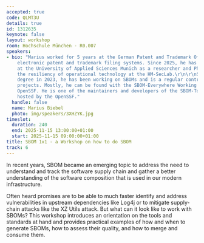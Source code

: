 ```yaml
---
accepted: true
code: QLMT3U
details: true
id: 1312635
keynote: false
layout: workshop
room: Hochschule München - R0.007
speakers:
- bio: "Marius worked for 5 years at the German Patent and Trademark Office on the
    electronic patent and trademark filing systems. Since 2025, he has been working
    at the University of Applied Sciences Munich as a researcher and PhD student investigating
    the resiliency of operational technology at the HM-SecLab.\r\n\r\nSince his master's
    degree in 2023, he has been working on SBOMs and is a regular contributor to SBOM
    projects. Mostly, he can be found with the SBOM-Everywhere Working Group at the
    OpenSSF. He is one of the maintainers and developers of the SBOM-Tooling Catalog
    hosted by the OpenSSF."
  handle: false
  name: Marius Biebel
  photo: img/speakers/3XHZYK.jpg
timeslot:
  duration: 240
  end: 2025-11-15 13:00:00+01:00
  start: 2025-11-15 09:00:00+01:00
title: SBOM 1x1 - a Workshop on how to do SBOM
track: 6
---
```


In recent years, SBOM became an emerging topic to address the need to understand and track the software supply chain and gather a better understanding of the software composition that is used in our modern infrastructure.

Often heard promises are to be able to much faster identify and address vulnerabilities in upstream dependencies like Log4j or to mitigate supply-chain attacks like the XZ Utils attack.
But what can it look like to work with SBOMs? 
This workshop introduces an orientation on the tools and standards at hand and provides practical examples of how and when to generate SBOMs, how to assess their quality, and how to merge and consume them.